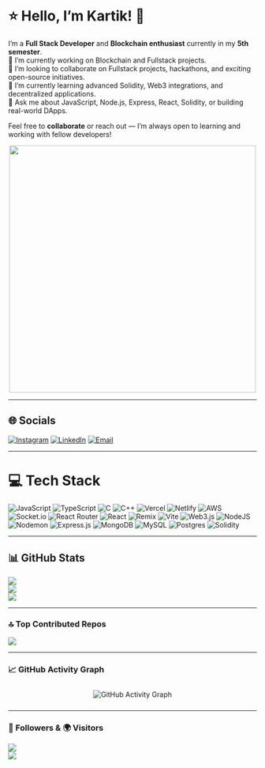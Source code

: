 # ⭐ **Hello, I’m Kartik!** 👋

I’m a **Full Stack Developer** and **Blockchain enthusiast** currently in my **5th semester**.  
🔭 I’m currently working on Blockchain and Fullstack projects.  
👯 I’m looking to collaborate on Fullstack projects, hackathons, and exciting open-source initiatives.  
🌱 I’m currently learning advanced Solidity, Web3 integrations, and decentralized applications.  
💬 Ask me about JavaScript, Node.js, Express, React, Solidity, or building real-world DApps.  

Feel free to **collaborate** or reach out — I’m always open to learning and working with fellow developers!

<p align="center">
  <img src="https://user-images.githubusercontent.com/74038190/212750996-938b257b-266c-45a7-9af7-655341c0f58b.gif" width="500" />
</p>

---

## 🌐 Socials
[![Instagram](https://img.shields.io/badge/Instagram-%23E4405F.svg?logo=Instagram&logoColor=white)](https://instagram.com/kaaartik_001) 
[![LinkedIn](https://img.shields.io/badge/LinkedIn-%230077B5.svg?logo=linkedin&logoColor=white)](https://linkedin.com/in/kartik-singh-63403a250) 
[![Email](https://img.shields.io/badge/Email-D14836?logo=gmail&logoColor=white)](mailto:kaizzzer069@gmail.com)

---

# 💻 Tech Stack
![JavaScript](https://img.shields.io/badge/javascript-%23323330.svg?style=for-the-badge&logo=javascript&logoColor=%23F7DF1E) 
![TypeScript](https://img.shields.io/badge/typescript-%23007ACC.svg?style=for-the-badge&logo=typescript&logoColor=white) 
![C](https://img.shields.io/badge/c-%2300599C.svg?style=for-the-badge&logo=c&logoColor=white) 
![C++](https://img.shields.io/badge/c++-%2300599C.svg?style=for-the-badge&logo=c%2B%2B&logoColor=white) 
![Vercel](https://img.shields.io/badge/vercel-%23000000.svg?style=for-the-badge&logo=vercel&logoColor=white) 
![Netlify](https://img.shields.io/badge/netlify-%23000000.svg?style=for-the-badge&logo=netlify&logoColor=#00C7B7) 
![AWS](https://img.shields.io/badge/AWS-%23FF9900.svg?style=for-the-badge&logo=amazon-aws&logoColor=white) 
![Socket.io](https://img.shields.io/badge/Socket.io-black?style=for-the-badge&logo=socket.io&badgeColor=010101) 
![React Router](https://img.shields.io/badge/React_Router-CA4245?style=for-the-badge&logo=react-router&logoColor=white) 
![React](https://img.shields.io/badge/react-%2320232a.svg?style=for-the-badge&logo=react&logoColor=%2361DAFB) 
![Remix](https://img.shields.io/badge/remix-%23000.svg?style=for-the-badge&logo=remix&logoColor=white) 
![Vite](https://img.shields.io/badge/vite-%23646CFF.svg?style=for-the-badge&logo=vite&logoColor=white) 
![Web3.js](https://img.shields.io/badge/web3.js-F16822?style=for-the-badge&logo=web3.js&logoColor=white) 
![NodeJS](https://img.shields.io/badge/node.js-6DA55F?style=for-the-badge&logo=node.js&logoColor=white) 
![Nodemon](https://img.shields.io/badge/NODEMON-%23323330.svg?style=for-the-badge&logo=nodemon&logoColor=%BBDEAD) 
![Express.js](https://img.shields.io/badge/express.js-%23404d59.svg?style=for-the-badge&logo=express&logoColor=%2361DAFB) 
![MongoDB](https://img.shields.io/badge/MongoDB-%234ea94b.svg?style=for-the-badge&logo=mongodb&logoColor=white) 
![MySQL](https://img.shields.io/badge/mysql-4479A1.svg?style=for-the-badge&logo=mysql&logoColor=white) 
![Postgres](https://img.shields.io/badge/postgres-%23316192.svg?style=for-the-badge&logo=postgresql&logoColor=white) 
![Solidity](https://img.shields.io/badge/Solidity-%23363636.svg?style=for-the-badge&logo=solidity&logoColor=white)

---

## 📊 GitHub Stats
![](https://github-readme-stats.vercel.app/api?username=kartikSingh28&theme=dark&hide_border=true&include_all_commits=false&count_private=false)<br/>
![](https://nirzak-streak-stats.vercel.app/?user=kartikSingh28&theme=dark&hide_border=true)<br/>
![](https://github-readme-stats.vercel.app/api/top-langs/?username=kartikSingh28&theme=dark&hide_border=true&include_all_commits=false&count_private=false&layout=compact)

---

### 🔝 Top Contributed Repos
![](https://github-contributor-stats.vercel.app/api?username=kartikSingh28&limit=5&theme=dark&combine_all_yearly_contributions=true)

---

### 📈 GitHub Activity Graph
<div align="center" style="padding: 10px;">
  <img src="https://github-readme-activity-graph.vercel.app/graph?username=kartikSingh28&theme=tokyo-night&hide_border=true&area=true" alt="GitHub Activity Graph"/>
</div>

---

### 👥 Followers & 🌍 Visitors
![](https://img.shields.io/github/followers/kartikSingh28?style=social)  
[![](https://visitcount.itsvg.in/api?id=kartikSingh28&icon=6&color=2)](https://visitcount.itsvg.in)


